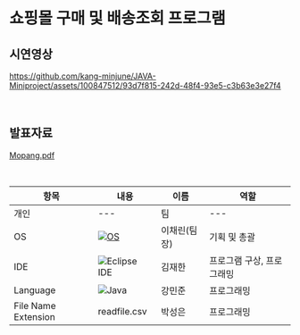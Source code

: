 # 쇼핑몰 구매 및 배송조회 프로그램

## 시연영상
https://github.com/kang-minjune/JAVA-Miniproject/assets/100847512/93d7f815-242d-48f4-93e5-c3b63e3e27f4

<br/>

## 발표자료
[Mopang.pdf](https://github.com/kang-minjune/JAVA-Miniproject/blob/main/JAVA%20Mini%20Project%20%E1%84%87%E1%85%A1%E1%86%AF%E1%84%91%E1%85%AD%E1%84%8C%E1%85%A1%E1%84%85%E1%85%AD.pdf)

<br/>
  
<div align="left">

  | 항목 | 내용 | 이름 | 역할 |
  | --- | --- | --- | --- |
  | 개인 | --- | 팀 | --- |
  | OS | [![OS](https://img.shields.io/badge/OS-macOS-informational?style=flat-square&logo=apple&logoColor=white)](https://en.wikipedia.org/wiki/MacOS) | 이채린(팀장) |  기획 및 총괄 |
  | IDE | ![Eclipse IDE](https://img.shields.io/badge/eclipse-2C2255?style=for-the-badge&logo=eclipse&logoColor=white)| 김재한 | 프로그램 구상, 프로그래밍 |
  | Language | ![Java](https://img.shields.io/badge/Java-orange?style=flat-square&logo=java)| 강민준 | 프로그래밍 |
  | File Name Extension | readfile.csv | 박성은 | 프로그래밍 |

</div>
